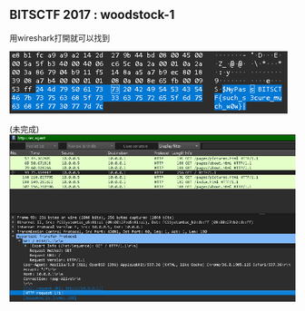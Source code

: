 ## BITSCTF 2017 : woodstock-1
用wireshark打開就可以找到

![alt text](image-1.png)

(未完成)
![alt text](image.png)
